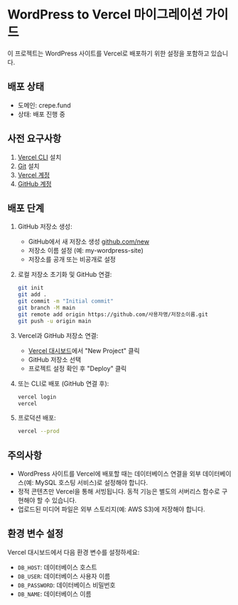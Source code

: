 # WordPress to Vercel 마이그레이션 가이드

이 프로젝트는 WordPress 사이트를 Vercel로 배포하기 위한 설정을 포함하고 있습니다.

## 배포 상태

- 도메인: crepe.fund
- 상태: 배포 진행 중

## 사전 요구사항

1. [Vercel CLI](https://vercel.com/download) 설치
2. [Git](https://git-scm.com/) 설치
3. [Vercel 계정](https://vercel.com/signup)
4. [GitHub 계정](https://github.com/join)

## 배포 단계

1. GitHub 저장소 생성:
   - GitHub에서 새 저장소 생성 [github.com/new](https://github.com/new)
   - 저장소 이름 설정 (예: my-wordpress-site)
   - 저장소를 공개 또는 비공개로 설정

2. 로컬 저장소 초기화 및 GitHub 연결:
   ```bash
   git init
   git add .
   git commit -m "Initial commit"
   git branch -M main
   git remote add origin https://github.com/사용자명/저장소이름.git
   git push -u origin main
   ```

3. Vercel과 GitHub 저장소 연결:
   - [Vercel 대시보드](https://vercel.com/dashboard)에서 "New Project" 클릭
   - GitHub 저장소 선택
   - 프로젝트 설정 확인 후 "Deploy" 클릭

4. 또는 CLI로 배포 (GitHub 연결 후):
   ```bash
   vercel login
   vercel
   ```

5. 프로덕션 배포:
   ```bash
   vercel --prod
   ```

## 주의사항

- WordPress 사이트를 Vercel에 배포할 때는 데이터베이스 연결을 외부 데이터베이스(예: MySQL 호스팅 서비스)로 설정해야 합니다.
- 정적 콘텐츠만 Vercel을 통해 서빙됩니다. 동적 기능은 별도의 서버리스 함수로 구현해야 할 수 있습니다.
- 업로드된 미디어 파일은 외부 스토리지(예: AWS S3)에 저장해야 합니다.

## 환경 변수 설정

Vercel 대시보드에서 다음 환경 변수를 설정하세요:

- `DB_HOST`: 데이터베이스 호스트
- `DB_USER`: 데이터베이스 사용자 이름
- `DB_PASSWORD`: 데이터베이스 비밀번호
- `DB_NAME`: 데이터베이스 이름 